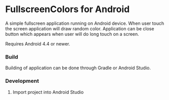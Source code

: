 # FullscreenColors for Android

A simple fullscreen application running on Android device. When user touch the screen application will draw random color. Application can be close button which appears
when user will do long touch on a screen.

Requires Android 4.4 or newer.

### Build

Building of application can be done through Gradle or Android Studio.

### Development

1. Import project into Android Studio